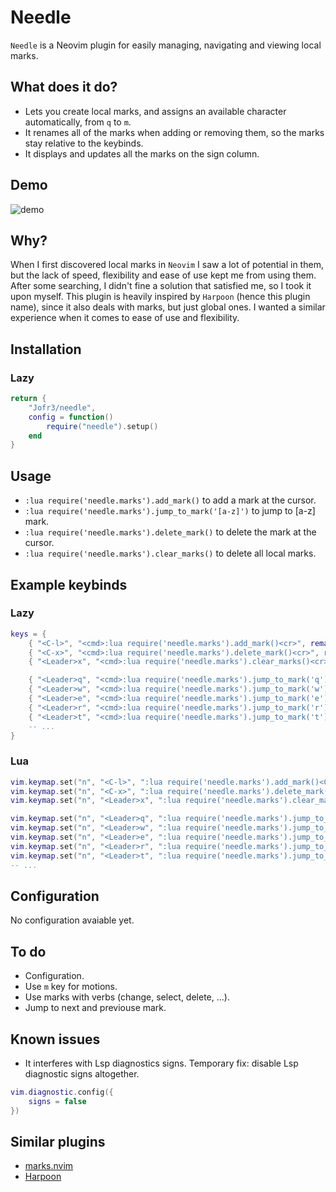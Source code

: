 # Needle

`Needle` is a Neovim plugin for easily managing, navigating and viewing local marks.

## What does it do?

- Lets you create local marks, and assigns an available character automatically, from `q` to `m`.
- It renames all of the marks when adding or removing them, so the marks stay relative to the keybinds.
- It displays and updates all the marks on the sign column.
  
## Demo

![demo](demo.gif)

## Why?

When I first discovered local marks in `Neovim` I saw a lot of potential in them, but the lack of speed, flexibility and ease of use kept me from using them. After some searching, I didn't fine a solution that satisfied me, so I took it upon myself. This plugin is heavily inspired by `Harpoon` (hence this plugin name), since it also deals with marks, but just global ones. I wanted a similar experience when it comes to ease of use and flexibility.

## Installation

### Lazy

```lua
return {
    "Jofr3/needle",
    config = function()
        require("needle").setup()
    end
}
```

## Usage

- `:lua require('needle.marks').add_mark()` to add a mark at the cursor.
- `:lua require('needle.marks').jump_to_mark('[a-z]')` to jump to [a-z] mark.
- `:lua require('needle.marks').delete_mark()` to delete the mark at the cursor.
- `:lua require('needle.marks').clear_marks()` to delete all local marks.

## Example keybinds

### Lazy 

```lua
keys = {
    { "<C-l>", "<cmd>:lua require('needle.marks').add_mark()<cr>", remap = true, desc = "Add mark" },
    { "<C-x>", "<cmd>:lua require('needle.marks').delete_mark()<cr>", remap = true, desc = "Delete mark" },
    { "<Leader>x", "<cmd>:lua require('needle.marks').clear_marks()<cr>", remap = true, desc = "Clear marks" },

    { "<Leader>q", "<cmd>:lua require('needle.marks').jump_to_mark('q')<cr>", remap = true, desc = "Jump to mark q" },
    { "<Leader>w", "<cmd>:lua require('needle.marks').jump_to_mark('w')<cr>", remap = true, desc = "Jump to mark w" },
    { "<Leader>e", "<cmd>:lua require('needle.marks').jump_to_mark('e')<cr>", remap = true, desc = "Jump to mark e" },
    { "<Leader>r", "<cmd>:lua require('needle.marks').jump_to_mark('r')<cr>", remap = true, desc = "Jump to mark r" },
    { "<Leader>t", "<cmd>:lua require('needle.marks').jump_to_mark('t')<cr>", remap = true, desc = "Jump to mark t" },
    -- ...
}
```

### Lua

```lua
vim.keymap.set("n", "<C-l>", ":lua require('needle.marks').add_mark()<CR>")
vim.keymap.set("n", "<C-x>", ":lua require('needle.marks').delete_mark()<CR>")
vim.keymap.set("n", "<Leader>x", ":lua require('needle.marks').clear_marks()<CR>")

vim.keymap.set("n", "<Leader>q", ":lua require('needle.marks').jump_to_mark('q')<CR>")
vim.keymap.set("n", "<Leader>w", ":lua require('needle.marks').jump_to_mark('w')<CR>")
vim.keymap.set("n", "<Leader>e", ":lua require('needle.marks').jump_to_mark('e')<CR>")
vim.keymap.set("n", "<Leader>r", ":lua require('needle.marks').jump_to_mark('r')<CR>")
vim.keymap.set("n", "<Leader>t", ":lua require('needle.marks').jump_to_mark('t')<CR>")
-- ...
```

## Configuration

No configuration avaiable yet.

## To do

- Configuration.
- Use `m` key for motions.
- Use marks with verbs (change, select, delete, ...).
- Jump to next and previouse mark.

## Known issues

- It interferes with Lsp diagnostics signs. Temporary fix: disable Lsp diagnostic signs altogether.

```lua
vim.diagnostic.config({
    signs = false
})
```

## Similar plugins

- [marks.nvim](https://github.com/chentoast/marks.nvim)
- [Harpoon](https://github.com/ThePrimeagen/harpoon)
